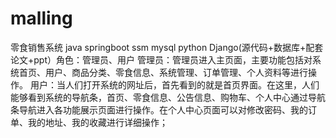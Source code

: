 # malling
零食销售系统 java springboot ssm mysql python Django(源代码+数据库+配套论文+ppt）角色：管理员、用户  管理员：管理员进入主页面，主要功能包括对系统首页、用户、商品分类、零食信息、系统管理、订单管理、个人资料等进行操作。  用户：当人们打开系统的网址后，首先看到的就是首页界面。在这里，人们能够看到系统的导航条，首页、零食信息、公告信息、购物车、个人中心通过导航条导航进入各功能展示页面进行操作。在个人中心页面可以对修改密码、我的订单、我的地址、我的收藏进行详细操作；
